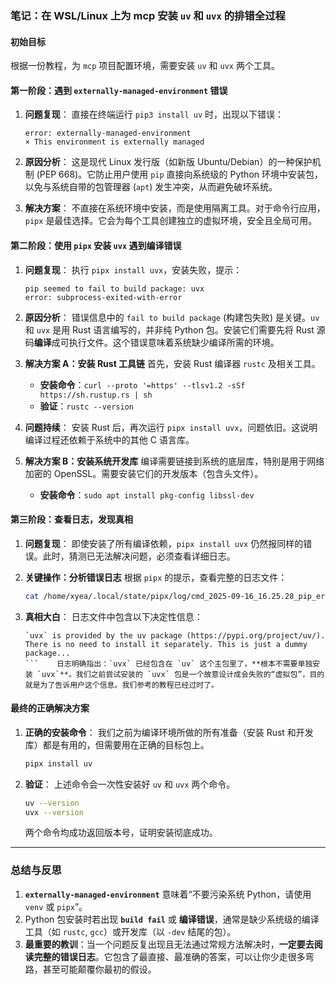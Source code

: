 ### **笔记：在 WSL/Linux 上为 mcp 安装 `uv` 和 `uvx` 的排错全过程**

#### **初始目标**

根据一份教程，为 `mcp` 项目配置环境，需要安装 `uv` 和 `uvx` 两个工具。

#### **第一阶段：遇到 `externally-managed-environment` 错误**

1.  **问题复现**：
    直接在终端运行 `pip3 install uv` 时，出现以下错误：
    ```
    error: externally-managed-environment
    × This environment is externally managed
    ```

2.  **原因分析**：
    这是现代 Linux 发行版（如新版 Ubuntu/Debian）的一种保护机制 (PEP 668)。它防止用户使用 `pip` 直接向系统级的 Python 环境中安装包，以免与系统自带的包管理器 (`apt`) 发生冲突，从而避免破坏系统。

3.  **解决方案**：
    不直接在系统环境中安装，而是使用隔离工具。对于命令行应用，`pipx` 是最佳选择。它会为每个工具创建独立的虚拟环境，安全且全局可用。

#### **第二阶段：使用 `pipx` 安装 `uvx` 遇到编译错误**

1.  **问题复现**：
    执行 `pipx install uvx`，安装失败，提示：
    ```
    pip seemed to fail to build package: uvx
    error: subprocess-exited-with-error
    ```

2.  **原因分析**：
    错误信息中的 `fail to build package` (构建包失败) 是关键。`uv` 和 `uvx` 是用 Rust 语言编写的，并非纯 Python 包。安装它们需要先将 Rust 源码**编译**成可执行文件。这个错误意味着系统缺少编译所需的环境。

3.  **解决方案 A：安装 Rust 工具链**
    首先，安装 Rust 编译器 `rustc` 及相关工具。
    *   **安装命令**：`curl --proto '=https' --tlsv1.2 -sSf https://sh.rustup.rs | sh`
    *   **验证**：`rustc --version`

4.  **问题持续**：
    安装 Rust 后，再次运行 `pipx install uvx`，问题依旧。这说明编译过程还依赖于系统中的其他 C 语言库。

5.  **解决方案 B：安装系统开发库**
    编译需要链接到系统的底层库，特别是用于网络加密的 OpenSSL。需要安装它们的开发版本（包含头文件）。
    *   **安装命令**：`sudo apt install pkg-config libssl-dev`

#### **第三阶段：查看日志，发现真相**

1.  **问题复现**：
    即使安装了所有编译依赖，`pipx install uvx` 仍然报同样的错误。此时，猜测已无法解决问题，必须查看详细日志。

2.  **关键操作：分析错误日志**
    根据 `pipx` 的提示，查看完整的日志文件：
    ```bash
    cat /home/xyea/.local/state/pipx/log/cmd_2025-09-16_16.25.28_pip_errors.log
    ```

3.  **真相大白**：
    日志文件中包含以下决定性信息：
    ```
    `uvx` is provided by the uv package (https://pypi.org/project/uv/). There is no need to install it separately. This is just a dummy package...
    ```    日志明确指出：`uvx` 已经包含在 `uv` 这个主包里了，**根本不需要单独安装 `uvx`**。我们之前尝试安装的 `uvx` 包是一个故意设计成会失败的“虚拟包”，目的就是为了告诉用户这个信息。我们参考的教程已经过时了。

#### **最终的正确解决方案**

1.  **正确的安装命令**：
    我们之前为编译环境所做的所有准备（安装 Rust 和开发库）都是有用的，但需要用在正确的目标包上。

    ```bash
    pipx install uv
    ```

2.  **验证**：
    上述命令会一次性安装好 `uv` 和 `uvx` 两个命令。
    ```bash
    uv --version
    uvx --version
    ```
    两个命令均成功返回版本号，证明安装彻底成功。

---

### **总结与反思**

1.  **`externally-managed-environment`** 意味着“不要污染系统 Python，请使用 `venv` 或 `pipx`”。
2.  Python 包安装时若出现 **`build fail`** 或 **编译错误**，通常是缺少系统级的编译工具（如 `rustc`, `gcc`）或开发库（以 `-dev` 结尾的包）。
3.  **最重要的教训**：当一个问题反复出现且无法通过常规方法解决时，**一定要去阅读完整的错误日志**。它包含了最直接、最准确的答案，可以让你少走很多弯路，甚至可能颠覆你最初的假设。